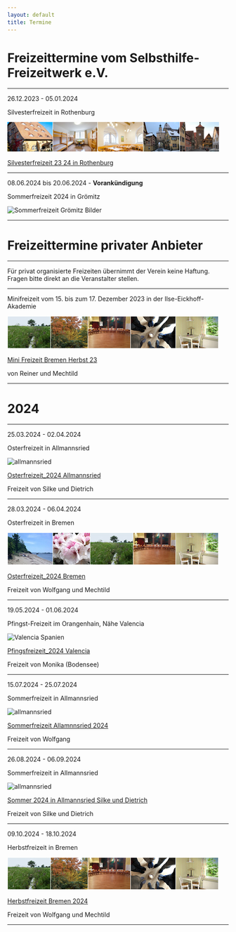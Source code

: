 ```yaml
---
layout: default
title: Termine
---
```

# Freizeittermine vom Selbsthilfe-Freizeitwerk e.V.

--------------------------------------------------------------------------------------------------

26.12.2023 - 05.01.2024 

Silvesterfreizeit in Rothenburg 

![Rothenburg op der Tauber](/images/rothenburg.png)

[Silvesterfreizeit 23 24 in Rothenburg](pdf/Silvesterfreizeit_2023_Rothenburg_Endfassung(1).pdf)

---------------------------------------------------------------------------------------------------

08.06.2024 bis 20.06.2024 - **Vorankündigung**

Sommerfreizeit 2024 in Grömitz

![Sommerfreizeit Grömitz Bilder](https://ik.imagekit.io/zcrl68n9dky/tr:oi-leisten@@GR_1.jpeg,ox-0,oy-0,ow-94,oh-68:oi-leisten@@GR_2.jpeg,ox-97,oy-0,ow-94,oh-68:oi-leisten@@GR_3.jpeg,ox-194,oy-0,ow-94,oh-68:oi-leisten@@GR_4.jpeg,ox-291,oy-0,ow-94,oh-68:oi-leisten@@GR_5.jpeg,ox-388,oy-0,ow-94,oh-68/white.jpg)

--------------------------------------------------------------------------------------------------

# Freizeittermine privater Anbieter

---------------------------------------------------------------------------------------------------

Für privat organisierte Freizeiten übernimmt der Verein keine Haftung. Fragen bitte direkt an die Veranstalter stellen.

-----------------------------------------------------------------------------------------------------

Minifreizeit vom 15. bis zum 17. Dezember 2023 in der Ilse-Eickhoff-Akademie

![Bremen](/images/Leiste_Herbst_neuab10.3.23.jpg)

[Mini Freizeit Bremen Herbst 23](pdf/EinladungMini-Freizeit2023.pdf)   

von Reiner und Mechtild

------------------------------------------------------------------------------------------------------

# 2024
--------------------------------------------------------------------------------------------------------

25.03.2024 - 02.04.2024

Osterfreizeit in Allmannsried

![allmannsried](/images/allmansried.jpeg)

[Osterfreizeit_2024 Allmannsried](pdf/AusschreibungOsterfreizeit_24.pdf)   

Freizeit von Silke und Dietrich

--------------------------------------------------------------------------------------------------------

28.03.2024 - 06.04.2024

Osterfreizeit in Bremen

![Leiste Bremen](/images/Leiste_Ostern_neuab10.3.23.jpg)

[Osterfreizeit_2024 Bremen](pdf/Osterfreizeit2024Bremen-Blumenthal.pdf)

Freizeit von Wolfgang und Mechtild

--------------------------------------------------------------------------------------------------------

19.05.2024 - 01.06.2024

Pfingst-Freizeit im Orangenhain, Nähe Valencia

![Valencia Spanien](https://ik.imagekit.io/zcrl68n9dky/tr:oi-images@@Valencia_1.jpg,ox-0,oy-0,ow-94,oh-68:oi-images@@Valencia_3.jpg,ox-97,oy-0,ow-94,oh-68:oi-images@@Bleichnau_4.jpg,ox-194,oy-0,ow-94,oh-68:oi-images@@Valencia_5.jpg,ox-291,oy-0,ow-94,oh-68:oi-images@@Valencia_6.jpg,ox-388,oy-0,ow-94,oh-68/white.jpg)

[Pfingsfreizeit_2024 Valencia](pdf/Pfingst.pdf)

Freizeit von Monika (Bodensee)

---------------------------------------------------------------------------------------------------------

15.07.2024 - 25.07.2024  

Sommerfreizeit in Allmannsried

![allmannsried](/images/allmansried.jpeg)

[Sommerfreizeit Allamnnsried 2024](pdf/A-Freizeit2021.pdf)

Freizeit von Wolfgang

---------------------------------------------------------------------------------------------------------

26.08.2024 - 06.09.2024

Sommerfreizeit in Allmannsried

![allmannsried](/images/allmansried.jpeg)

[Sommer 2024 in Allmannsried Silke und Dietrich](pdf/Sommerfreizeit_2024.pdf)

Freizeit von  Silke und Dietrich

---------------------------------------------------------------------------------------------------------

09.10.2024 - 18.10.2024

Herbstfreizeit in Bremen

![Bremen](/images/Leiste_Herbst_neuab10.3.23.jpg)

[Herbstfreizeit Bremen 2024](pdf/EinladungHerbst2024.pdf)

Freizeit von Wolfgang und Mechtild

-----------------------------------------------------------------------------------------------------------

